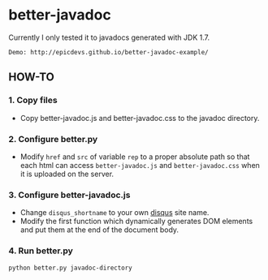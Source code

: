 # better-javadoc
Currently I only tested it to javadocs generated with JDK 1.7.

    Demo: http://epicdevs.github.io/better-javadoc-example/


## HOW-TO

### 1. Copy files
- Copy better-javadoc.js and better-javadoc.css to the javadoc directory.

### 2. Configure better.py
- Modify `href` and `src` of variable `rep` to a proper absolute path so that each html can access `better-javadoc.js` and `better-javadoc.css` when it is uploaded on the server.

### 3. Configure better-javadoc.js
- Change `disqus_shortname` to your own [disqus](http://disqus.com) site name.
- Modify the first function which dynamically generates DOM elements and put them at the end of the document body.

### 4. Run better.py
    python better.py javadoc-directory
